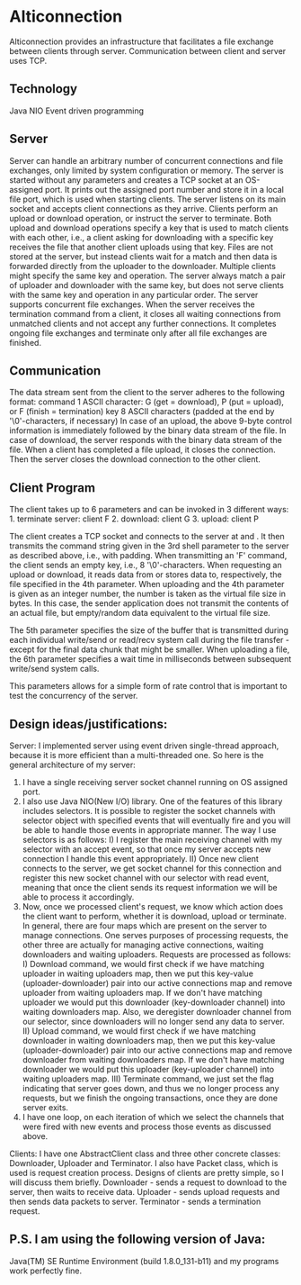 # Alticonnection

Alticonnection provides an infrastructure that facilitates a file exchange between clients through server. Communication between client and server uses TCP.

## Technology
Java NIO
Event driven programming

## Server

Server can handle an arbitrary number of concurrent connections and file exchanges, only limited by system configuration or memory. The server is started without any parameters and creates a TCP socket at an OS-assigned port. It prints out the assigned port number and store it in a local file port, which is used when starting clients. The server listens on its main socket and accepts client connections as they arrive. Clients perform an upload or download operation, or instruct the server to terminate.
Both upload and download operations specify a key that is used to match clients with each other, i.e., a client asking for downloading with a specific key receives the file that another client uploads using that key. Files are not stored at the server, but instead clients wait for a match and then data is forwarded directly from the uploader to the downloader. Multiple clients might specify the same key and operation. The server always match a pair of uploader and downloader with the same key, but does not serve clients with the same key and operation in any particular order. The server supports concurrent file exchanges.
When the server receives the termination command from a client, it closes all waiting connections from unmatched clients and not accept any further connections. It completes ongoing file exchanges and terminate only after all file exchanges are finished.

## Communication

The data stream sent from the client to the server adheres to the following format:
    command 1 		ASCII character: G (get = download), P (put = upload), or F (finish = termination)
    key     8 		ASCII characters (padded at the end by '\0'-characters, if necessary)
In case of an upload, the above 9-byte control information is immediately followed by the binary data stream of
the file. In case of download, the server responds with the binary data stream of the file. When a client has
completed a file upload, it closes the connection. Then the server closes the download connection to the other
client.

## Client Program

The client takes up to 6 parameters and can be invoked in 3 different ways:
    1. terminate server: client <host> <port> F
    2. download: client <host> <port> G<key> <file name> <recv size>
    3. upload: client <host> <port> P<key> <file name> <send size> <wait time>

The client creates a TCP socket and connects to the server at <host> and <port>. It then transmits the command string given in the 3rd shell parameter to the server as described above, i.e., with padding. When transmitting an 'F' command, the client sends an empty key, i.e., 8 '\0'-characters. When requesting an upload or download, it reads data from or stores data to, respectively, the file specified in the 4th parameter. When uploading and the 4th parameter is given as an integer number, the number is taken as the virtual file size in bytes. In this case, the sender application does not transmit the contents of an actual file, but empty/random data equivalent to the virtual file size.

The 5th parameter specifies the size of the buffer that is transmitted during each individual write/send or read/recv system call during the file transfer - except for the final data chunk that might be smaller. When uploading a file, the 6th parameter specifies a wait time in milliseconds between subsequent write/send system calls.

This parameters allows for a simple form of rate control that is important to test the concurrency of the server.

## Design ideas/justifications:

Server:
I implemented server using event driven single-thread approach, because it is more efficient than a multi-threaded one. So here is the general architecture of my server:
1) I have a single receiving server socket channel running on OS assigned port.
2) I also use Java NIO(New I/O) library. One of the features of this library includes selectors. It is possible to register the socket channels with selector object with specified events that will eventually fire and you will be able to handle those events in appropriate manner. The way I use selectors is as follows:
	I) I register the main receiving channel with my selector with an accept event, so that once my server accepts new connection I handle this event appropriately. 
	II) Once new client connects to the server, we get socket channel for this connection and register this new socket channel with our selector with read event, meaning that once the client sends its request information we will be able to process it accordingly.
3) Now, once we processed client's request, we know which action does the client want to perform, whether it is download, upload or terminate. In general, there are four maps which are present on the server to manage connections. One serves purposes of processing requests, the other three are actually for managing active connections, waiting downloaders and waiting uploaders. Requests are processed as follows:
	I) Download command, we would first check if we have matching uploader in waiting uploaders map, then we put this key-value (uploader-downloader) pair into our active connections map and remove uploader from waiting uploaders map. If we don't have matching uploader we would put this downloader (key-downloader channel) into waiting downloaders map. Also, we deregister downloader channel from our selector, since downloaders will no longer send any data to server.
	II) Upload command, we would first check if we have matching downloader in waiting downloaders map, then we put this key-value (uploader-downloader) pair into our active connections map and remove downloader from waiting downloaders map. If we don't have matching downloader we would put this uploader (key-uploader channel) into waiting uploaders map.
	III) Terminate command, we just set the flag indicating that server goes down, and thus we no longer process any requests, but we finish the ongoing transactions, once they are done server exits.
4) I have one loop, on each iteration of which we select the channels that were fired with new events and process those events as discussed above.

Clients:
I have one AbstractClient class and three other concrete classes: Downloader, Uploader and Terminator. I also have Packet class, which is used is request creation process. Designs of clients are pretty simple, so I will discuss them briefly.
	Downloader - sends a request to download to the server, then waits to receive data.
	Uploader - sends upload requests and then sends data packets to server.
	Terminator - sends a termination request.

## P.S. I am using the following version of Java:

Java(TM) SE Runtime Environment (build 1.8.0_131-b11) and my programs work perfectly fine.
